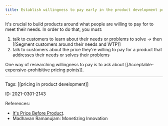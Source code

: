 ```yaml
---
title: Establish willingness to pay early in the product development process
---
```


It's crucial to build products around what people are willing to pay for to meet their needs.
In order to do that, you must:
1) talk to customers to learn about their needs or problems to solve -> then [[Segment customers around their needs and WTP]]
2) talk to customers about the price they're willing to pay for a product that addresses their needs or solves their problems

One way of researching willingness to pay is to ask about [[Acceptable-expensive-prohibitive pricing points]].

---

Tags: [[pricing in product development]]

ID: 2021-0301-2143

References:
- [It's Price Before Product](https://review.firstround.com/its-price-before-product-period).
- Madhavan Ramanujam: Monetizing Innovation